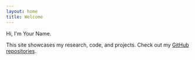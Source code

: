 ```yaml
---
layout: home
title: Welcome
---
```

Hi, I'm Your Name.

This site showcases my research, code, and projects. Check out my [GitHub repositories](https://github.com/LewisTDickson).
